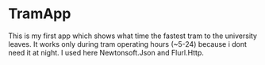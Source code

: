 # TramApp
This is my first app which shows what time the fastest tram to the university leaves.
It works only during tram operating hours (~5-24) because i dont need it at night.
I used here Newtonsoft.Json and Flurl.Http.
